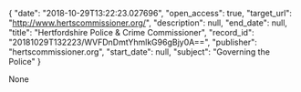 {
  "date": "2018-10-29T13:22:23.027696", 
  "open_access": true, 
  "target_url": "http://www.hertscommissioner.org/", 
  "description": null, 
  "end_date": null, 
  "title": "Hertfordshire Police & Crime Commissioner", 
  "record_id": "20181029T132223/WVFDnDmtYhmlkG96gBjy0A==", 
  "publisher": "hertscommissioner.org", 
  "start_date": null, 
  "subject": "Governing the Police"
}

None